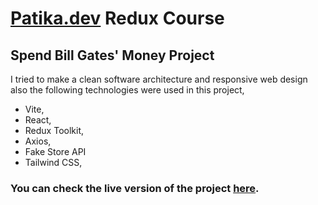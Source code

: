 # [Patika.dev](https://www.patika.dev) Redux Course

## Spend Bill Gates' Money Project

I tried to make a clean software architecture and responsive web design also the following technologies were used in this project,

- Vite,
- React,
- Redux Toolkit,
- Axios,
- Fake Store API
- Tailwind CSS,

### You can check the live version of the project [here](https://spend-bills-money.vercel.app/).
